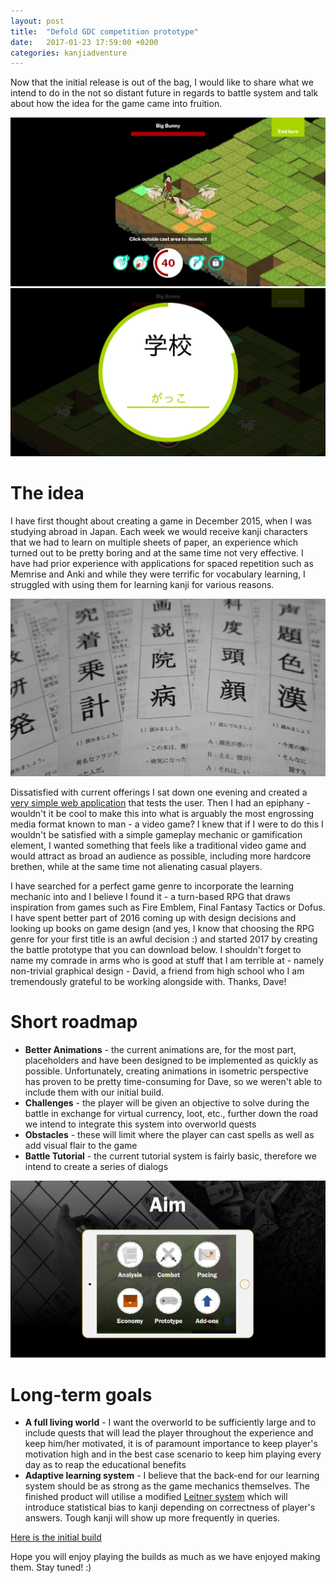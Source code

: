 ```yaml
---
layout: post
title:  "Defold GDC competition prototype"
date:   2017-01-23 17:59:00 +0200
categories: kanjiadventure
---
```

Now that the initial release is out of the bag, I would like to share what we intend to do in the not so distant future in regards to battle system and talk about how the idea for the game came into fruition.

![Prototype screenshot 1](/assets/images/gdc1.jpg)
![Prototype screenshot 2](/assets/images/gdc2.jpg)

# The idea

I have first thought about creating a game in December 2015, when I was studying abroad in Japan. Each week we would receive kanji characters that we had to learn on multiple sheets of paper, an experience which turned out to be pretty boring and at the same time not very effective. I have had prior experience with applications for spaced repetition such as Memrise and Anki and while they were terrific for vocabulary learning, I struggled with using them for learning kanji for various reasons.

![Old-school paper-based learning approach](/assets/images/idea.jpg)

Dissatisfied with current offerings I sat down one evening and created a [very simple web application][kanjiapp] that tests the user. Then I had an epiphany - wouldn't it be cool to make this into what is arguably the most engrossing media format known to man - a video game? I knew that if I were to do this I wouldn't be satisfied with a simple gameplay mechanic or gamification element, I wanted something that feels like a traditional video game and would attract as broad an audience as possible, including more hardcore brethen, while at the same time not alienating casual players.

I have searched for a perfect game genre to incorporate the learning mechanic into and I believe I found it - a turn-based RPG that draws inspiration from games such as Fire Emblem, Final Fantasy Tactics or Dofus. I have spent better part of 2016 coming up with design decisions and looking up books on game design (and yes, I know that choosing the RPG genre for your first title is an awful decision :) and started 2017 by creating the battle prototype that you can download below. I shouldn't forget to name my comrade in arms who is good at stuff that I am terrible at - namely non-trivial graphical design - David, a friend from high school who I am tremendously grateful to be working alongside with. Thanks, Dave!

# Short roadmap

* **Better Animations** - the current animations are, for the most part, placeholders and have been designed to be implemented as quickly as possible. Unfortunately, creating animations in isometric perspective has proven to be pretty time-consuming for Dave, so we weren't able to include them with our initial build.
* **Challenges** - the player will be given an objective to solve during the battle in exchange for virtual currency, loot, etc., further down the road we intend to integrate this system into overworld quests
* **Obstacles** - these will limit where the player can cast spells as well as add visual flair to the game
* **Battle Tutorial** - the current tutorial system is fairly basic, therefore we intend to create a series of dialogs

![Our aim](/assets/images/aim.jpg)

# Long-term goals

* **A full living world** - I want the overworld to be sufficiently large and to include quests that will lead the player throughout the experience and keep him/her motivated, it is of paramount importance to keep player's motivation high and in the best case scenario to keep him playing every day as to reap the educational benefits
* **Adaptive learning system** - I believe that the back-end for our learning system should be as strong as the game mechanics themselves. The finished product will utilise a modified [Leitner system][leitner] which will introduce statistical bias to kanji depending on correctness of player's answers. Tough kanji will show up more frequently in queries.

[Here is the initial build][build]

Hope you will enjoy playing the builds as much as we have enjoyed making them. Stay tuned! :)

[build]: https://github.com/Tomires/kanjiadventure_release/releases/tag/gdc_comp
[kanjiapp]: http://j3.kanji.tomires.eu/
[leitner]: https://en.wikipedia.org/wiki/Leitner_system
